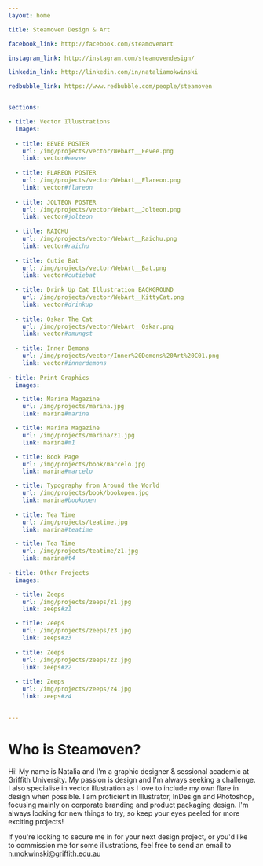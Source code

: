 ```yaml
---
layout: home

title: Steamoven Design & Art

facebook_link: http://facebook.com/steamovenart

instagram_link: http://instagram.com/steamovendesign/

linkedin_link: http://linkedin.com/in/nataliamokwinski

redbubble_link: https://www.redbubble.com/people/steamoven


sections: 

- title: Vector Illustrations
  images:
    
  - title: EEVEE POSTER
    url: /img/projects/vector/WebArt__Eevee.png
    link: vector#eevee
    
  - title: FLAREON POSTER
    url: /img/projects/vector/WebArt__Flareon.png
    link: vector#flareon
    
  - title: JOLTEON POSTER
    url: /img/projects/vector/WebArt__Jolteon.png
    link: vector#jolteon
    
  - title: RAICHU
    url: /img/projects/vector/WebArt__Raichu.png
    link: vector#raichu
    
  - title: Cutie Bat
    url: /img/projects/vector/WebArt__Bat.png
    link: vector#cutiebat
    
  - title: Drink Up Cat Illustration BACKGROUND
    url: /img/projects/vector/WebArt__KittyCat.png
    link: vector#drinkup
    
  - title: Oskar The Cat
    url: /img/projects/vector/WebArt__Oskar.png
    link: vector#amungst
    
  - title: Inner Demons
    url: /img/projects/vector/Inner%20Demons%20Art%20C01.png
    link: vector#innerdemons
    
- title: Print Graphics
  images: 

  - title: Marina Magazine
    url: /img/projects/marina.jpg
    link: marina#marina

  - title: Marina Magazine
    url: /img/projects/marina/z1.jpg
    link: marina#m1

  - title: Book Page
    url: /img/projects/book/marcelo.jpg
    link: marina#marcelo

  - title: Typography from Around the World
    url: /img/projects/book/bookopen.jpg
    link: marina#bookopen
    
  - title: Tea Time
    url: /img/projects/teatime.jpg
    link: marina#teatime

  - title: Tea Time
    url: /img/projects/teatime/z1.jpg
    link: marina#t4
    
- title: Other Projects
  images: 

  - title: Zeeps
    url: /img/projects/zeeps/z1.jpg
    link: zeeps#z1

  - title: Zeeps
    url: /img/projects/zeeps/z3.jpg
    link: zeeps#z3
    
  - title: Zeeps
    url: /img/projects/zeeps/z2.jpg
    link: zeeps#z2
    
  - title: Zeeps
    url: /img/projects/zeeps/z4.jpg
    link: zeeps#z4
    

---
```


# Who is Steamoven?

Hi! My name is Natalia and I'm a graphic designer & sessional academic at Griffith University. My passion is design and I'm always seeking a challenge. I also specialise in vector illustration as I love to include my own flare in design when possible. I am proficient in Illustrator, InDesign and Photoshop, focusing mainly on corporate branding and product packaging design. I'm always looking for new things to try, so keep your eyes peeled for more exciting projects!

If you're looking to secure me in for your next design project, or you'd like to commission me for some illustrations, feel free to send an email to n.mokwinski@griffith.edu.au
